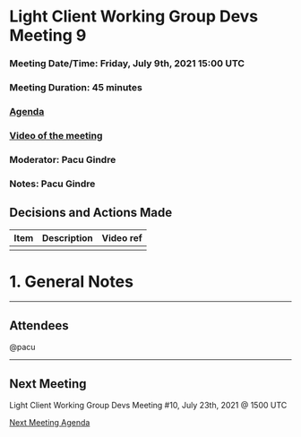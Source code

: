 # Light Client Working Group Devs Meeting 9
### Meeting Date/Time: Friday, July 9th, 2021 15:00 UTC
### Meeting Duration: 45 minutes
### [Agenda](https://github.com/zcash/lcwg/issues/15)
### [Video of the meeting](not-recorded)
### Moderator: Pacu Gindre
### Notes: Pacu Gindre

## Decisions and Actions Made
| Item | Description | Video ref |
| ------------- | ----------- | --------- |
| | ||

# 1. General Notes
-------------------------------------------
## Attendees
@pacu


---------------------------------------

## Next Meeting
Light Client Working Group Devs Meeting #10, July 23th, 2021 @ 1500 UTC

[Next Meeting Agenda](https://github.com/zcash/lcwg/issues/TKTKTK)

